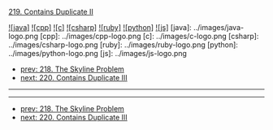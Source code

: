 [219. Contains Duplicate II](https://leetcode.com/problems/contains-duplicate-ii/)

[![java]](../java/219-contains-duplicate-ii.md)
[![cpp]](../cpp/219-contains-duplicate-ii.md)
[![c]](../c/219-contains-duplicate-ii.md)
[![csharp]](../csharp/219-contains-duplicate-ii.md)
[![ruby]](../ruby/219-contains-duplicate-ii.md)
[![python]](../python/219-contains-duplicate-ii.md)
[![js]](../js/219-contains-duplicate-ii.md)
[java]: ../images/java-logo.png
[cpp]: ../images/cpp-logo.png
[c]: ../images/c-logo.png
[csharp]: ../images/csharp-logo.png
[ruby]: ../images/ruby-logo.png
[python]: ../images/python-logo.png
[js]: ../images/js-logo.png

- [prev: 218. The Skyline Problem](218-the-skyline-problem.md)
- [next: 220. Contains Duplicate III](220-contains-duplicate-iii.md)

---



---

- [prev: 218. The Skyline Problem](218-the-skyline-problem.md)
- [next: 220. Contains Duplicate III](220-contains-duplicate-iii.md)
